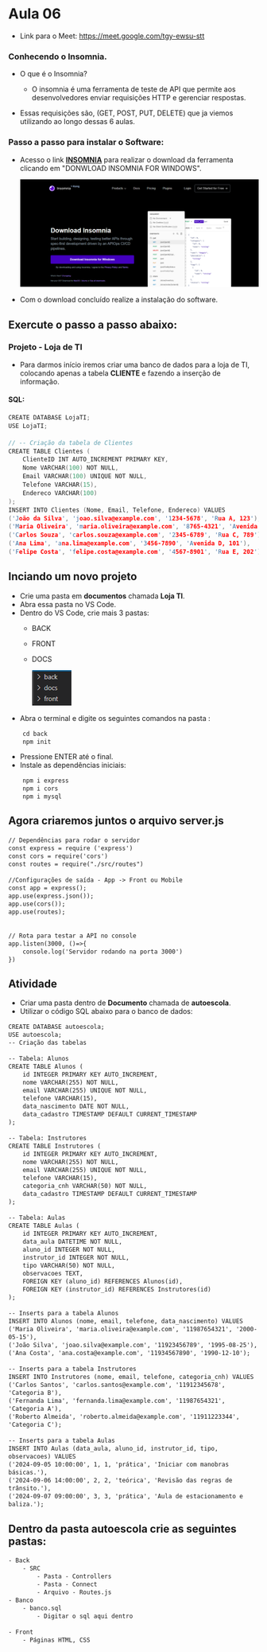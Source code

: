 # Aula 06 

- Link para o Meet: https://meet.google.com/tgy-ewsu-stt
### Conhecendo o Insomnia.
- O que é o Insomnia?
    -  O insomnia é uma ferramenta de teste de API que permite aos desenvolvedores enviar requisições HTTP e gerenciar respostas.
  
- Essas requisições são, (GET, POST, PUT, DELETE) que ja viemos utilizando ao longo dessas 6 aulas.

### Passo a passo para instalar o Software:
- Acesso o link <a href="https://insomnia.rest/download"><b>INSOMNIA</b></a> para realizar o download da ferramenta clicando em "DONWLOAD INSOMNIA FOR WINDOWS".
  
  ![alt text](image.png)
- Com o download concluído realize a instalação do software.


## Exercute o passo a passo abaixo:

### Projeto - Loja de TI

- Para darmos início iremos criar uma banco de dados para a loja de TI, colocando apenas a tabela **CLIENTE** e fazendo a inserção de informação.

#### SQL:
```C
CREATE DATABASE LojaTI;
USE LojaTI;

// -- Criação da tabela de Clientes
CREATE TABLE Clientes (
    ClienteID INT AUTO_INCREMENT PRIMARY KEY,
    Nome VARCHAR(100) NOT NULL,
    Email VARCHAR(100) UNIQUE NOT NULL,
    Telefone VARCHAR(15),
    Endereco VARCHAR(100)
);
INSERT INTO Clientes (Nome, Email, Telefone, Endereco) VALUES
('João da Silva', 'joao.silva@example.com', '1234-5678', 'Rua A, 123'),
('Maria Oliveira', 'maria.oliveira@example.com', '8765-4321', 'Avenida B, 456'),
('Carlos Souza', 'carlos.souza@example.com', '2345-6789', 'Rua C, 789'),
('Ana Lima', 'ana.lima@example.com', '3456-7890', 'Avenida D, 101'),
('Felipe Costa', 'felipe.costa@example.com', '4567-8901', 'Rua E, 202');

```

## Inciando um novo projeto
- Crie uma pasta em **documentos** chamada **Loja TI**.
- Abra essa pasta no VS Code.
- Dentro do VS Code, crie mais 3 pastas: 
  - BACK
  - FRONT
  - DOCS
  
    ![alt text](image-2.png)
- Abra o terminal e digite os seguintes comandos na pasta :
```
    cd back
    npm init
```
- Pressione ENTER até o final.
- Instale as dependências iniciais:
```
    npm i express
    npm i cors
    npm i mysql
```
## Agora criaremos juntos o arquivo server.js
```
// Dependências para rodar o servidor
const express = require ('express')
const cors = require('cors')
const routes = require("./src/routes")

//Configurações de saída - App -> Front ou Mobile
const app = express();
app.use(express.json());
app.use(cors());
app.use(routes);


// Rota para testar a API no console
app.listen(3000, ()=>{
    console.log('Servidor rodando na porta 3000')
})
```

## Atividade
- Criar uma pasta dentro de **Documento** chamada de **autoescola**.
- Utilizar o código SQL abaixo para o banco de dados:
```
CREATE DATABASE autoescola;
USE autoescola;
-- Criação das tabelas

-- Tabela: Alunos
CREATE TABLE Alunos (
    id INTEGER PRIMARY KEY AUTO_INCREMENT,
    nome VARCHAR(255) NOT NULL,
    email VARCHAR(255) UNIQUE NOT NULL,
    telefone VARCHAR(15),
    data_nascimento DATE NOT NULL,
    data_cadastro TIMESTAMP DEFAULT CURRENT_TIMESTAMP
);

-- Tabela: Instrutores
CREATE TABLE Instrutores (
    id INTEGER PRIMARY KEY AUTO_INCREMENT,
    nome VARCHAR(255) NOT NULL,
    email VARCHAR(255) UNIQUE NOT NULL,
    telefone VARCHAR(15),
    categoria_cnh VARCHAR(50) NOT NULL,
    data_cadastro TIMESTAMP DEFAULT CURRENT_TIMESTAMP
);

-- Tabela: Aulas
CREATE TABLE Aulas (
    id INTEGER PRIMARY KEY AUTO_INCREMENT,
    data_aula DATETIME NOT NULL,
    aluno_id INTEGER NOT NULL,
    instrutor_id INTEGER NOT NULL,
    tipo VARCHAR(50) NOT NULL,
    observacoes TEXT,
    FOREIGN KEY (aluno_id) REFERENCES Alunos(id),
    FOREIGN KEY (instrutor_id) REFERENCES Instrutores(id)
);

-- Inserts para a tabela Alunos
INSERT INTO Alunos (nome, email, telefone, data_nascimento) VALUES
('Maria Oliveira', 'maria.oliveira@example.com', '11987654321', '2000-05-15'),
('João Silva', 'joao.silva@example.com', '11923456789', '1995-08-25'),
('Ana Costa', 'ana.costa@example.com', '11934567890', '1990-12-10');

-- Inserts para a tabela Instrutores
INSERT INTO Instrutores (nome, email, telefone, categoria_cnh) VALUES
('Carlos Santos', 'carlos.santos@example.com', '11912345678', 'Categoria B'),
('Fernanda Lima', 'fernanda.lima@example.com', '11987654321', 'Categoria A'),
('Roberto Almeida', 'roberto.almeida@example.com', '11911223344', 'Categoria C');

-- Inserts para a tabela Aulas
INSERT INTO Aulas (data_aula, aluno_id, instrutor_id, tipo, observacoes) VALUES
('2024-09-05 10:00:00', 1, 1, 'prática', 'Iniciar com manobras básicas.'),
('2024-09-06 14:00:00', 2, 2, 'teórica', 'Revisão das regras de trânsito.'),
('2024-09-07 09:00:00', 3, 3, 'prática', 'Aula de estacionamento e baliza.');
```

## Dentro da pasta **autoescola** crie as seguintes pastas:
    - Back
        - SRC
            - Pasta - Controllers
            - Pasta - Connect
            - Arquivo - Routes.js
    - Banco
        - banco.sql
            - Digitar o sql aqui dentro

    - Front
        - Páginas HTML, CSS 